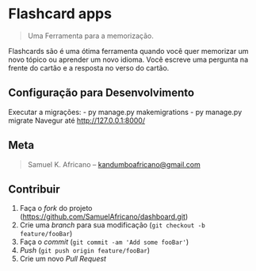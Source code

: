# Flashcard apps
> Uma Ferramenta para a memorização.

Flashcards são é uma ótima ferramenta quando você quer memorizar um novo tópico 
ou aprender um novo idioma.
Você escreve uma pergunta na frente do cartão e a resposta no verso do cartão.


## Configuração para Desenvolvimento
Executar a migrações:
	- py manage.py makemigrations
	- py manage.py migrate
Navegur até http://127.0.0.1:8000/



## Meta
> Samuel K. Africano  – kandumboafricano@gmail.com


## Contribuir

1. Faça o _fork_ do projeto (https://github.com/SamuelAfricano/dashboard.git)
2. Crie uma _branch_ para sua modificação (`git checkout -b feature/fooBar`)
3. Faça o _commit_ (`git commit -am 'Add some fooBar'`)
4. _Push_ (`git push origin feature/fooBar`)
5. Crie um novo _Pull Request_


